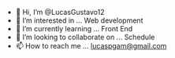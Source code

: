 - 👋 Hi, I’m @LucasGustavo12
- 👀 I’m interested in ... Web development
- 🌱 I’m currently learning ... Front End
- 💞️ I’m looking to collaborate on ... Schedule
- 📫 How to reach me ... lucaspgam@gmail.com 

<!---
LucasGustavo12/LucasGustavo12 is a ✨ special ✨ repository because its `README.md` (this file) appears on your GitHub profile.
You can click the Preview link to take a look at your changes.
--->
